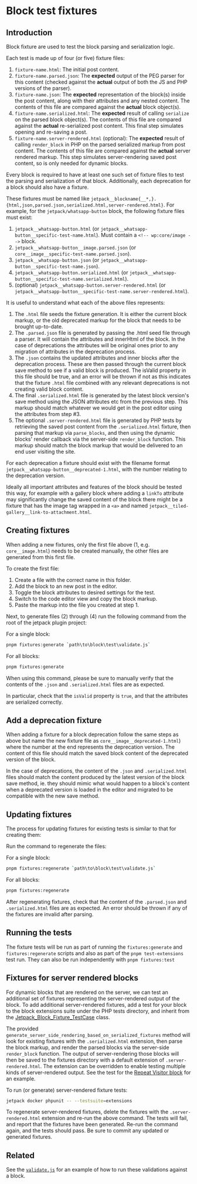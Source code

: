 # Block test fixtures

## Introduction

Block fixture are used to test the block parsing and serialization logic.

Each test is made up of four (or five) fixture files:

1. `fixture-name.html`: The initial post content.
2. `fixture-name.parsed.json`: The **expected** output of the PEG parser for
   this content (checked against the **actual** output of both the JS and PHP
   versions of the parser).
3. `fixture-name.json`: The **expected** representation of the block(s) inside
   the post content, along with their attributes and any nested content. The
   contents of this file are compared against the **actual** block object(s).
4. `fixture-name.serialized.html`: The **expected** result of calling
   `serialize` on the parsed block object(s). The contents of this file are
   compared against the **actual** re-serialized post content. This final step
   simulates opening and re-saving a post.
5. `fixture-name.server-rendered.html` (optional): The **expected** result of calling
   `render_block` in PHP on the parsed serialized markup from post content. The contents of
   this file are compared against the **actual** server rendered markup. This step
   simulates server-rendering saved post content, so is only needed for dynamic blocks.

Every block is required to have at least one such set of fixture files to test
the parsing and serialization of that block. Additionally, each deprecation for
a block should also have a fixture.

These fixtures must be named like
`jetpack__blockname{__*,}.{html,json,parsed.json,serialized.html,server-rendered.html}`. For example, for the
`jetpack/whatsapp-button` block, the following fixture files must exist:

1. `jetpack__whatsapp-button.html` (or `jetpack__whatsapp-button__specific-test-name.html`). Must
   contain a `<!-- wp:core/image -->` block.
2. `jetpack__whatsapp-button__image.parsed.json` (or `core__image__specific-test-name.parsed.json`).
3. `jetpack__whatsapp-button.json` (or `jetpack__whatsapp-button__specific-test-name.json`).
4. `jetpack__whatsapp-button.serialized.html` (or
   `jetpack__whatsapp-button__specific-test-name.serialized.html`).
5. (optional) `jetpack__whatsapp-button.server-rendered.html` (or
   `jetpack__whatsapp-button__specific-test-name.server-rendered.html`).

It is useful to understand what each of the above files represents:

1. The `.html` file seeds the fixture generation. It is either the current block markup, or the old deprecated markup for the block that needs to be brought up-to-date.
2. The `.parsed.json` file is generated by passing the .html seed file through a parser. It will contain the attributes and innerHtml of the block. In the case of deprecations the attributes will be original ones prior to any migration of attributes in the deprecation process.
3. The `.json` contains the updated attributes and inner blocks after the deprecation process. These are then passed through the current block save method to see if a valid block is produced. The isValid property in this file should be true, and an error will be thrown if not as this indicates that the fixture `.html` file combined with any relevant deprecations is not creating valid block content.
4. The final `.serialized.html` file is generated by the latest block version's save method using the JSON attributes etc from the previous step. This markup should match whatever we would get in the post editor using the attributes from step #3.
5. The optional `.server-rendered.html` file is generated by PHP tests by retrieving the saved post content from the `.serialized.html` fixture, then parsing that markup via `parse_blocks`, and then using the dynamic blocks' render callback via the server-side `render_block` function. This markup should match the block markup that would be delivered to an end user visiting the site.

For each deprecation a fixture should exist with the filename format
`jetpack__whatsapp-button__deprecated-1.html`, with the number relating to the deprecation version.

Ideally all important attributes and features of the block should be tested
this way, for example with a gallery block where adding a  `linkTo` attribute may significantly change the saved content of the block there might be a fixture that has the image tag wrapped in a `<a>` and named `jetpack__tiled-gallery__link-to-attachment.html`.

## Creating fixtures

When adding a new fixtures, only the first file above (1, e.g. `core__image.html`) needs
to be created manually, the other files are generated from this first file.

To create the first file:

1. Create a file with the correct name in this folder.
2. Add the block to an new post in the editor.
3. Toggle the block attributes to desired settings for the test.
4. Switch to the code editor view and copy the block markup.
5. Paste the markup into the file you created at step 1.

Next, to generate files (2) through (4) run the following command from the root of the
jetpack plugin project:

For a single block:

```sh
pnpm fixtures:generate `path\to\block\test\validate.js`
```

For all blocks:

```sh
pnpm fixtures:generate
```

When using this command, please be sure to manually verify that the
contents of the `.json` and `.serialized.html` files are as expected.

In particular, check that the `isValid` property is `true`, and that
the attributes are serialized correctly.

## Add a deprecation fixture

When adding a fixture for a block deprecation follow the same steps as above but name the new fixture file as `core__image__deprecated-1.html`) where the number at the end represents the deprecation version. The content of this file should match the saved block content of the deprecated version of the block.

In the case of deprecations, the content of the `.json` and `.serialized.html` files should match the content produced by the latest version of the block save method, ie. they should mimic what would happen to a block's content when a deprecated version is loaded in the editor and migrated to be compatible with the new save method.

## Updating fixtures

The process for updating fixtures for existing tests is similar to that for creating them:

Run the command to regenerate the files:

For a single block:

```sh
pnpm fixtures:regenerate `path\to\block\test\validate.js`
```

For all blocks:

```sh
pnpm fixtures:regenerate
```

After regenerating fixtures, check that the content of the `.parsed.json` and `.serialized.html` files are as expected. An error should be thrown if any of the fixtures are invalid after parsing.

## Running the tests

The fixture tests will be run as part of running the `fixtures:generate` and `fixtures:regenerate` scripts and also as part of the `pnpm test-extensions` test run. They can also be run independently with `pnpm fixtures:test`

## Fixtures for server rendered blocks

For dynamic blocks that are rendered on the server, we can test an additional set of fixtures representing the server-rendered output of the block. To add additional server-rendered fixtures, add a test for your block to the block extensions suite under the PHP tests directory, and inherit from the [Jetpack_Block_Fixture_TestCase](../../../tests/php/extensions/blocks/class-block-fixture-testcase.php) class.

The provided `generate_server_side_rendering_based_on_serialized_fixtures` method will look for existing fixtures with the `.serialized.html` extension, then parse the block markup, and render the parsed blocks via the server-side `render_block` function. The output of server-rendering those blocks will then be saved to the fixtures directory with a default extension of `.server-rendered.html`. The extension can be overridden to enable testing multiple kinds of server-rendered output. See the test for the [Repeat Visitor block](../../../tests/php/extensions/blocks/test-repeat-visitor.php) for an example.

To run (or generate) server-rendered fixture tests:

```sh
jetpack docker phpunit -- --testsuite=extensions
```

To regenerate server-rendered fixtures, delete the fixtures with the `.server-rendered.html` extension and re-run the above command. The tests will fail, and report that the fixtures have been generated. Re-run the command again, and the tests should pass. Be sure to commit any updated or generated fixtures.

## Related

See the
[`validate.js`](../../blocks/send-a-message/whatsapp-button/test/validate.js)
for an example of how to run these validations against a block.

